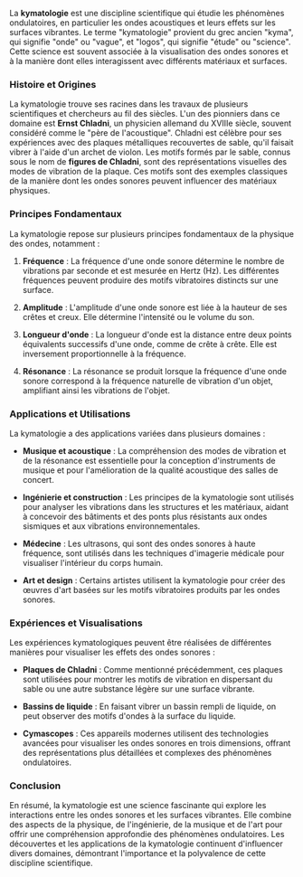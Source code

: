 La **kymatologie** est une discipline scientifique qui étudie les phénomènes ondulatoires, en particulier les ondes acoustiques et leurs effets sur les surfaces vibrantes. Le terme "kymatologie" provient du grec ancien "kyma", qui signifie "onde" ou "vague", et "logos", qui signifie "étude" ou "science". Cette science est souvent associée à la visualisation des ondes sonores et à la manière dont elles interagissent avec différents matériaux et surfaces.

### Histoire et Origines

La kymatologie trouve ses racines dans les travaux de plusieurs scientifiques et chercheurs au fil des siècles. L'un des pionniers dans ce domaine est **Ernst Chladni**, un physicien allemand du XVIIIe siècle, souvent considéré comme le "père de l'acoustique". Chladni est célèbre pour ses expériences avec des plaques métalliques recouvertes de sable, qu'il faisait vibrer à l'aide d'un archet de violon. Les motifs formés par le sable, connus sous le nom de **figures de Chladni**, sont des représentations visuelles des modes de vibration de la plaque. Ces motifs sont des exemples classiques de la manière dont les ondes sonores peuvent influencer des matériaux physiques.

### Principes Fondamentaux

La kymatologie repose sur plusieurs principes fondamentaux de la physique des ondes, notamment :

1. **Fréquence** : La fréquence d'une onde sonore détermine le nombre de vibrations par seconde et est mesurée en Hertz (Hz). Les différentes fréquences peuvent produire des motifs vibratoires distincts sur une surface.

2. **Amplitude** : L'amplitude d'une onde sonore est liée à la hauteur de ses crêtes et creux. Elle détermine l'intensité ou le volume du son.

3. **Longueur d'onde** : La longueur d'onde est la distance entre deux points équivalents successifs d'une onde, comme de crête à crête. Elle est inversement proportionnelle à la fréquence.

4. **Résonance** : La résonance se produit lorsque la fréquence d'une onde sonore correspond à la fréquence naturelle de vibration d'un objet, amplifiant ainsi les vibrations de l'objet.

### Applications et Utilisations

La kymatologie a des applications variées dans plusieurs domaines :

- **Musique et acoustique** : La compréhension des modes de vibration et de la résonance est essentielle pour la conception d'instruments de musique et pour l'amélioration de la qualité acoustique des salles de concert.

- **Ingénierie et construction** : Les principes de la kymatologie sont utilisés pour analyser les vibrations dans les structures et les matériaux, aidant à concevoir des bâtiments et des ponts plus résistants aux ondes sismiques et aux vibrations environnementales.

- **Médecine** : Les ultrasons, qui sont des ondes sonores à haute fréquence, sont utilisés dans les techniques d'imagerie médicale pour visualiser l'intérieur du corps humain.

- **Art et design** : Certains artistes utilisent la kymatologie pour créer des œuvres d'art basées sur les motifs vibratoires produits par les ondes sonores.

### Expériences et Visualisations

Les expériences kymatologiques peuvent être réalisées de différentes manières pour visualiser les effets des ondes sonores :

- **Plaques de Chladni** : Comme mentionné précédemment, ces plaques sont utilisées pour montrer les motifs de vibration en dispersant du sable ou une autre substance légère sur une surface vibrante.

- **Bassins de liquide** : En faisant vibrer un bassin rempli de liquide, on peut observer des motifs d'ondes à la surface du liquide.

- **Cymascopes** : Ces appareils modernes utilisent des technologies avancées pour visualiser les ondes sonores en trois dimensions, offrant des représentations plus détaillées et complexes des phénomènes ondulatoires.

### Conclusion

En résumé, la kymatologie est une science fascinante qui explore les interactions entre les ondes sonores et les surfaces vibrantes. Elle combine des aspects de la physique, de l'ingénierie, de la musique et de l'art pour offrir une compréhension approfondie des phénomènes ondulatoires. Les découvertes et les applications de la kymatologie continuent d'influencer divers domaines, démontrant l'importance et la polyvalence de cette discipline scientifique.